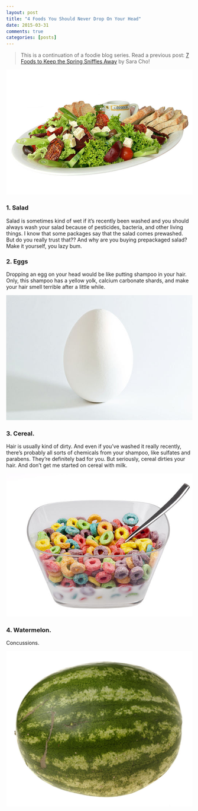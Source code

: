 ```yaml
---
layout: post
title: "4 Foods You Should Never Drop On Your Head"
date: 2015-03-31
comments: true
categories: [posts]
---
```


>This is a continuation of a foodie blog series. 
>Read a previous post: [7 Foods to Keep the Spring Sniffles Away][1] by Sara Cho!


![Salad](/images/salad.jpg)

### 1. Salad

Salad is sometimes kind of wet if it’s recently been washed and you should always wash your salad because of pesticides, bacteria, and other living things. I know that some packages say that the salad comes prewashed. But do you really trust that?? And why are you buying prepackaged salad? Make it yourself, you lazy bum.



### 2. Eggs

Dropping an egg on your head would be like putting shampoo in your hair. Only, this shampoo has a yellow yolk, calcium carbonate shards, and make your hair smell terrible after a little while.  

![Eggs](/images/egg1.jpg)


### 3. Cereal. 

Hair is usually kind of dirty. And even if you’ve washed it really recently, there’s probably all sorts of chemicals from your shampoo, like sulfates and parabens. They’re definitely bad for you. But seriously, cereal dirties your hair. And don’t get me started on cereal with milk. 

![Cereal](/images/cereal.jpg)


### 4. Watermelon. 

Concussions.

![Cereal](/images/watermelon.jpg)

[1]: http://yale.spoonuniversity.com/2015/03/25/seven-foods-to-keep-the-spring-sniffles-away/